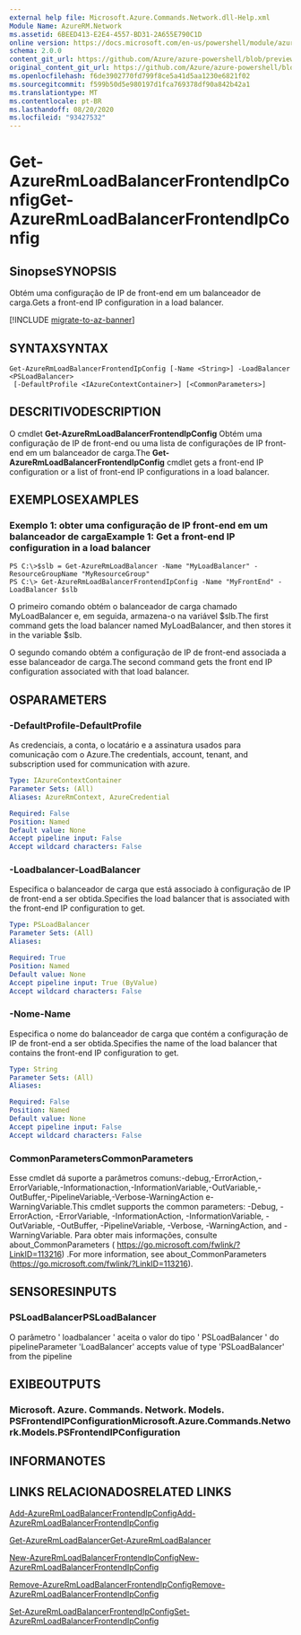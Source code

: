 ```yaml
---
external help file: Microsoft.Azure.Commands.Network.dll-Help.xml
Module Name: AzureRM.Network
ms.assetid: 6BEED413-E2E4-4557-BD31-2A655E790C1D
online version: https://docs.microsoft.com/en-us/powershell/module/azurerm.network/get-azurermloadbalancerfrontendipconfig
schema: 2.0.0
content_git_url: https://github.com/Azure/azure-powershell/blob/preview/src/ResourceManager/Network/Commands.Network/help/Get-AzureRmLoadBalancerFrontendIpConfig.md
original_content_git_url: https://github.com/Azure/azure-powershell/blob/preview/src/ResourceManager/Network/Commands.Network/help/Get-AzureRmLoadBalancerFrontendIpConfig.md
ms.openlocfilehash: f6de3902770fd799f8ce5a41d5aa1230e6821f02
ms.sourcegitcommit: f599b50d5e980197d1fca769378df90a842b42a1
ms.translationtype: MT
ms.contentlocale: pt-BR
ms.lasthandoff: 08/20/2020
ms.locfileid: "93427532"
---
```

# <span data-ttu-id="4e97e-101">Get-AzureRmLoadBalancerFrontendIpConfig</span><span class="sxs-lookup"><span data-stu-id="4e97e-101">Get-AzureRmLoadBalancerFrontendIpConfig</span></span>

## <span data-ttu-id="4e97e-102">Sinopse</span><span class="sxs-lookup"><span data-stu-id="4e97e-102">SYNOPSIS</span></span>
<span data-ttu-id="4e97e-103">Obtém uma configuração de IP de front-end em um balanceador de carga.</span><span class="sxs-lookup"><span data-stu-id="4e97e-103">Gets a front-end IP configuration in a load balancer.</span></span>

[!INCLUDE [migrate-to-az-banner](../../includes/migrate-to-az-banner.md)]

## <span data-ttu-id="4e97e-104">SYNTAX</span><span class="sxs-lookup"><span data-stu-id="4e97e-104">SYNTAX</span></span>

```
Get-AzureRmLoadBalancerFrontendIpConfig [-Name <String>] -LoadBalancer <PSLoadBalancer>
 [-DefaultProfile <IAzureContextContainer>] [<CommonParameters>]
```

## <span data-ttu-id="4e97e-105">DESCRITIVO</span><span class="sxs-lookup"><span data-stu-id="4e97e-105">DESCRIPTION</span></span>
<span data-ttu-id="4e97e-106">O cmdlet **Get-AzureRmLoadBalancerFrontendIpConfig** Obtém uma configuração de IP de front-end ou uma lista de configurações de IP front-end em um balanceador de carga.</span><span class="sxs-lookup"><span data-stu-id="4e97e-106">The **Get-AzureRmLoadBalancerFrontendIpConfig** cmdlet gets a front-end IP configuration or a list of front-end IP configurations in a load balancer.</span></span>

## <span data-ttu-id="4e97e-107">EXEMPLOS</span><span class="sxs-lookup"><span data-stu-id="4e97e-107">EXAMPLES</span></span>

### <span data-ttu-id="4e97e-108">Exemplo 1: obter uma configuração de IP front-end em um balanceador de carga</span><span class="sxs-lookup"><span data-stu-id="4e97e-108">Example 1: Get a front-end IP configuration in a load balancer</span></span>
```
PS C:\>$slb = Get-AzureRmLoadBalancer -Name "MyLoadBalancer" -ResourceGroupName "MyResourceGroup"
PS C:\> Get-AzureRmLoadBalancerFrontendIpConfig -Name "MyFrontEnd" -LoadBalancer $slb
```

<span data-ttu-id="4e97e-109">O primeiro comando obtém o balanceador de carga chamado MyLoadBalancer e, em seguida, armazena-o na variável $slb.</span><span class="sxs-lookup"><span data-stu-id="4e97e-109">The first command gets the load balancer named MyLoadBalancer, and then stores it in the variable $slb.</span></span>

<span data-ttu-id="4e97e-110">O segundo comando obtém a configuração de IP de front-end associada a esse balanceador de carga.</span><span class="sxs-lookup"><span data-stu-id="4e97e-110">The second command gets the front end IP configuration associated with that load balancer.</span></span>

## <span data-ttu-id="4e97e-111">OS</span><span class="sxs-lookup"><span data-stu-id="4e97e-111">PARAMETERS</span></span>

### <span data-ttu-id="4e97e-112">-DefaultProfile</span><span class="sxs-lookup"><span data-stu-id="4e97e-112">-DefaultProfile</span></span>
<span data-ttu-id="4e97e-113">As credenciais, a conta, o locatário e a assinatura usados para comunicação com o Azure.</span><span class="sxs-lookup"><span data-stu-id="4e97e-113">The credentials, account, tenant, and subscription used for communication with azure.</span></span>

```yaml
Type: IAzureContextContainer
Parameter Sets: (All)
Aliases: AzureRmContext, AzureCredential

Required: False
Position: Named
Default value: None
Accept pipeline input: False
Accept wildcard characters: False
```

### <span data-ttu-id="4e97e-114">-Loadbalancer</span><span class="sxs-lookup"><span data-stu-id="4e97e-114">-LoadBalancer</span></span>
<span data-ttu-id="4e97e-115">Especifica o balanceador de carga que está associado à configuração de IP de front-end a ser obtida.</span><span class="sxs-lookup"><span data-stu-id="4e97e-115">Specifies the load balancer that is associated with the front-end IP configuration to get.</span></span>

```yaml
Type: PSLoadBalancer
Parameter Sets: (All)
Aliases: 

Required: True
Position: Named
Default value: None
Accept pipeline input: True (ByValue)
Accept wildcard characters: False
```

### <span data-ttu-id="4e97e-116">-Nome</span><span class="sxs-lookup"><span data-stu-id="4e97e-116">-Name</span></span>
<span data-ttu-id="4e97e-117">Especifica o nome do balanceador de carga que contém a configuração de IP de front-end a ser obtida.</span><span class="sxs-lookup"><span data-stu-id="4e97e-117">Specifies the name of the load balancer that contains the front-end IP configuration to get.</span></span>

```yaml
Type: String
Parameter Sets: (All)
Aliases: 

Required: False
Position: Named
Default value: None
Accept pipeline input: False
Accept wildcard characters: False
```

### <span data-ttu-id="4e97e-118">CommonParameters</span><span class="sxs-lookup"><span data-stu-id="4e97e-118">CommonParameters</span></span>
<span data-ttu-id="4e97e-119">Esse cmdlet dá suporte a parâmetros comuns:-debug,-ErrorAction,-ErrorVariable,-Informationaction,-InformationVariable,-OutVariable,-OutBuffer,-PipelineVariable,-Verbose-WarningAction e-WarningVariable.</span><span class="sxs-lookup"><span data-stu-id="4e97e-119">This cmdlet supports the common parameters: -Debug, -ErrorAction, -ErrorVariable, -InformationAction, -InformationVariable, -OutVariable, -OutBuffer, -PipelineVariable, -Verbose, -WarningAction, and -WarningVariable.</span></span> <span data-ttu-id="4e97e-120">Para obter mais informações, consulte about_CommonParameters ( https://go.microsoft.com/fwlink/?LinkID=113216) .</span><span class="sxs-lookup"><span data-stu-id="4e97e-120">For more information, see about_CommonParameters (https://go.microsoft.com/fwlink/?LinkID=113216).</span></span>

## <span data-ttu-id="4e97e-121">SENSORES</span><span class="sxs-lookup"><span data-stu-id="4e97e-121">INPUTS</span></span>

### <span data-ttu-id="4e97e-122">PSLoadBalancer</span><span class="sxs-lookup"><span data-stu-id="4e97e-122">PSLoadBalancer</span></span>
<span data-ttu-id="4e97e-123">O parâmetro ' loadbalancer ' aceita o valor do tipo ' PSLoadBalancer ' do pipeline</span><span class="sxs-lookup"><span data-stu-id="4e97e-123">Parameter 'LoadBalancer' accepts value of type 'PSLoadBalancer' from the pipeline</span></span>

## <span data-ttu-id="4e97e-124">EXIBE</span><span class="sxs-lookup"><span data-stu-id="4e97e-124">OUTPUTS</span></span>

### <span data-ttu-id="4e97e-125">Microsoft. Azure. Commands. Network. Models. PSFrontendIPConfiguration</span><span class="sxs-lookup"><span data-stu-id="4e97e-125">Microsoft.Azure.Commands.Network.Models.PSFrontendIPConfiguration</span></span>

## <span data-ttu-id="4e97e-126">INFORMA</span><span class="sxs-lookup"><span data-stu-id="4e97e-126">NOTES</span></span>

## <span data-ttu-id="4e97e-127">LINKS RELACIONADOS</span><span class="sxs-lookup"><span data-stu-id="4e97e-127">RELATED LINKS</span></span>

[<span data-ttu-id="4e97e-128">Add-AzureRmLoadBalancerFrontendIpConfig</span><span class="sxs-lookup"><span data-stu-id="4e97e-128">Add-AzureRmLoadBalancerFrontendIpConfig</span></span>](./Add-AzureRmLoadBalancerFrontendIpConfig.md)

[<span data-ttu-id="4e97e-129">Get-AzureRmLoadBalancer</span><span class="sxs-lookup"><span data-stu-id="4e97e-129">Get-AzureRmLoadBalancer</span></span>](./Get-AzureRmLoadBalancer.md)

[<span data-ttu-id="4e97e-130">New-AzureRmLoadBalancerFrontendIpConfig</span><span class="sxs-lookup"><span data-stu-id="4e97e-130">New-AzureRmLoadBalancerFrontendIpConfig</span></span>](./New-AzureRmLoadBalancerFrontendIpConfig.md)

[<span data-ttu-id="4e97e-131">Remove-AzureRmLoadBalancerFrontendIpConfig</span><span class="sxs-lookup"><span data-stu-id="4e97e-131">Remove-AzureRmLoadBalancerFrontendIpConfig</span></span>](./Remove-AzureRmLoadBalancerFrontendIpConfig.md)

[<span data-ttu-id="4e97e-132">Set-AzureRmLoadBalancerFrontendIpConfig</span><span class="sxs-lookup"><span data-stu-id="4e97e-132">Set-AzureRmLoadBalancerFrontendIpConfig</span></span>](./Set-AzureRmLoadBalancerFrontendIpConfig.md)


